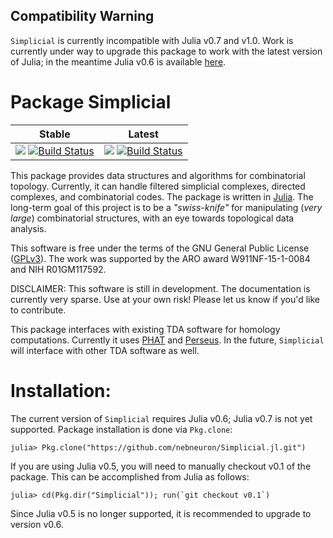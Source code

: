 ## Compatibility Warning
`Simplicial` is currently incompatible with Julia v0.7 and v1.0. Work is currently under way to upgrade this package to work with the latest version of Julia; in the meantime Julia v0.6 is available [here](https://julialang.org/downloads/oldreleases.html).

# Package Simplicial

| **Stable** | **Latest** |
|:----------:|:----------:|
| [![](https://img.shields.io/badge/docs-stable-blue.svg)](https://nebneuron.github.io/Simplicial.jl/stable) [![Build Status](https://travis-ci.org/nebneuron/Simplicial.jl.svg?branch=master)](https://travis-ci.org/nebneuron/Simplicial.jl) | [![](https://img.shields.io/badge/docs-latest-blue.svg)](https://nebneuron.github.io/Simplicial.jl/latest) [![Build Status](https://travis-ci.org/nebneuron/Simplicial.jl.svg?branch=v0.1)](https://travis-ci.org/nebneuron/Simplicial.jl)

This package provides data structures and algorithms for combinatorial topology. Currently, it can handle filtered simplicial complexes, directed complexes, and combinatorial codes. The package is written in [Julia](http://julialang.org).  The long-term goal of this project is to be a *"swiss-knife"*  for manipulating (*very* *large*) combinatorial structures, with an eye towards topological data analysis.

This software is free under the terms of the GNU General Public License ([GPLv3](http://www.gnu.org/licenses/gpl.html)).
The work was supported by the ARO award W911NF-15-1-0084 and NIH R01GM117592.

DISCLAIMER: This software is still in development. The documentation is currently very sparse. Use at your own risk! Please let us know if you'd like to contribute.  


This package interfaces with existing TDA software for homology computations. Currently it uses [PHAT](https://github.com/blazs/phat) and [Perseus](http://people.maths.ox.ac.uk/nanda/perseus/index.html).  In the future, `Simplicial` will interface with other TDA software as well.


# Installation:

The current version of `Simplicial` requires Julia v0.6; Julia v0.7 is not yet supported. Package installation is done via `Pkg.clone`:

```julia-repl
julia> Pkg.clone("https://github.com/nebneuron/Simplicial.jl.git")
```

If you are using Julia v0.5, you will need to manually checkout v0.1 of the package. This can be accomplished from Julia as follows:

```julia-repl
julia> cd(Pkg.dir("Simplicial")); run(`git checkout v0.1`)
```

Since Julia v0.5 is no longer supported, it is recommended to upgrade to version v0.6.
